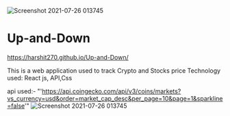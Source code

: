 ![Screenshot 2021-07-26 013745](https://user-images.githubusercontent.com/63996482/126912119-6bbbc5a7-2851-454a-8180-45472cbea0fe.png)
# Up-and-Down
https://harshit270.github.io/Up-and-Down/



This is a web application used to track Crypto and Stocks price Technology used: React js, API,Css



api used:- "'https://api.coingecko.com/api/v3/coins/markets?vs_currency=usd&order=market_cap_desc&per_page=10&page=1&sparkline=false'"
![Screenshot 2021-07-26 013745](https://user-images.githubusercontent.com/63996482/126941334-43674b6d-4eed-4470-8fc3-640046878f57.png)
